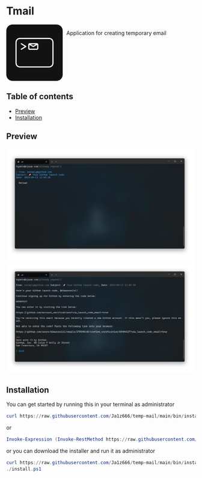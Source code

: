# Tmail
<div style="display: flex; gap: 10px; align-items: start;">
    <img src="./assets/icon.svg" alt="Preview main" width="150" height="150">
    <p>Application for creating temporary email</p>
</div>

## Table of contents
* [Preview](#preview)
* [Installation](#installation)

## Preview
<img src="./assets/preview-main.png" alt="Preview main" width="500"/>
<img src="./assets/preview-message.png" alt="Preview message" width="500"/>

## Installation
You can get started by running this in your terminal as administrator
```powershell
curl https://raw.githubusercontent.com/Ja1z666/temp-mail/main/bin/install.ps1 | pwsh
```
or
```powershell
Invoke-Expression (Invoke-RestMethod https://raw.githubusercontent.com/Ja1z666/temp-mail/main/bin/install.ps1)
```
or you can download the installer and run it as administrator
```powershell
curl https://raw.githubusercontent.com/Ja1z666/temp-mail/main/bin/install.ps1 > install.ps1
./install.ps1
``` 
